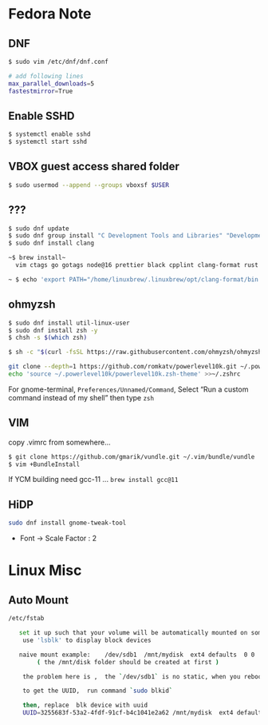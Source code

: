 
# Fedora Note

## DNF

```bash
$ sudo vim /etc/dnf/dnf.conf

# add following lines
max_parallel_downloads=5
fastestmirror=True
```


## Enable SSHD

```bash
$ systemctl enable sshd
$ systemctl start sshd
```

## VBOX guest access shared folder

```bash
$ sudo usermod --append --groups vboxsf $USER
```



## ???

```bash
$ sudo dnf update
$ sudo dnf group install "C Development Tools and Libraries" "Development Tools"
$ sudo dnf install clang
```

```bash
~$ brew install~
  vim ctags go gotags node@16 prettier black cpplint clang-format rust rustfmt cmake openjdk@17 mono

~ $ echo 'export PATH="/home/linuxbrew/.linuxbrew/opt/clang-format/bin:$PATH"' >>  ~/.profile
```

## ohmyzsh

```bash
$ sudo dnf install util-linux-user
$ sudo dnf install zsh -y
$ chsh -s $(which zsh)

$ sh -c "$(curl -fsSL https://raw.githubusercontent.com/ohmyzsh/ohmyzsh/master/tools/install.sh)"

git clone --depth=1 https://github.com/romkatv/powerlevel10k.git ~/.powerlevel10k
echo 'source ~/.powerlevel10k/powerlevel10k.zsh-theme' >>~/.zshrc
```

For gnome-terminal, `Preferences/Unnamed/Command`, Select “Run a custom command instead of my shell” then type `zsh`

## VIM

copy .vimrc from somewhere...

```bash
$ git clone https://github.com/gmarik/vundle.git ~/.vim/bundle/vundle
$ vim +BundleInstall
```

If YCM building need gcc-11 ...  `brew install gcc@11`


## HiDP

```bash
sudo dnf install gnome-tweak-tool
```

- Font -> Scale Factor : 2

# Linux Misc


## Auto Mount

```bash
/etc/fstab

   set it up such that your volume will be automatically mounted on some server distribution
    use 'lsblk' to display block devices

   naive mount example:    /dev/sdb1  /mnt/mydisk  ext4 defaults  0 0
        ( the /mnt/disk folder should be created at first )

    the problem here is ,  the `/dev/sdb1` is no static, when you reboot your system, it may change. well, that is where the UUID comes to play.

    to get the UUID,  run command `sudo blkid`

    then, replace  blk device with uuid
	UUID=3255683f-53a2-4fdf-91cf-b4c1041e2a62 /mnt/mydisk  ext4 defaults  0 0
```
